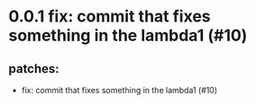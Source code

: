 # 0.0.1 fix: commit that fixes something in the lambda1 (#10)

## patches:
* fix: commit that fixes something in the lambda1 (#10)

